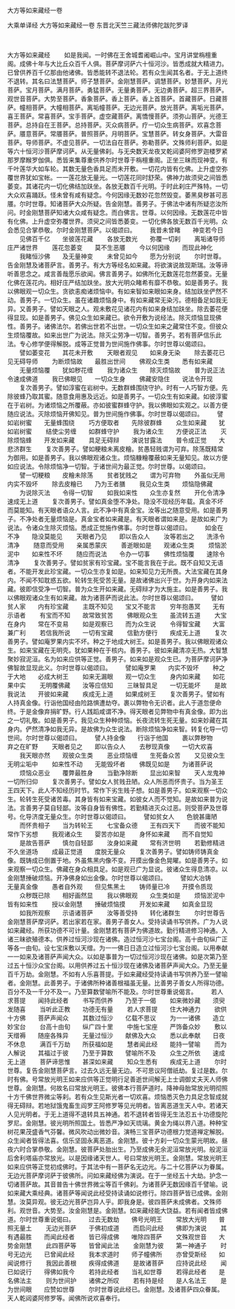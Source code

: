 大方等如来藏经一卷


大乘单译经
大方等如来藏经一卷
东晋北天竺三藏法师佛陀跋陀罗译


　　

大方等如来藏经
　　如是我闻。一时佛在王舍城耆阇崛山中。宝月讲堂栴檀重阁。成佛十年与大比丘众百千人俱。菩萨摩诃萨六十恒河沙。皆悉成就大精进力。已曾供养百千亿那由他诸佛。皆悉能转不退法轮。若有众生闻其名者。于无上道终不退转。其名曰法慧菩萨。师子慧菩萨。金刚慧菩萨。调慧菩萨。妙慧菩萨。月光菩萨。宝月菩萨。满月菩萨。勇猛菩萨。无量勇菩萨。无边勇菩萨。超三界菩萨。观世音菩萨。大势至菩萨。香象菩萨。香上菩萨。香上首菩萨。首藏菩萨。日藏菩萨。幢相菩萨。大幢相菩萨。离垢幢菩萨。无边光菩萨。放光菩萨。离垢光菩萨。喜王菩萨。常喜菩萨。宝手菩萨。虚空藏菩萨。离憍慢菩萨。须弥山菩萨。光德王菩萨。总持自在王菩萨。总持菩萨。灭众病菩萨。疗一切众生病菩萨。欢喜念菩萨。餍意菩萨。常餍菩萨。普照菩萨。月明菩萨。宝慧菩萨。转女身菩萨。大雷音菩萨。导师菩萨。不虚见菩萨。一切法自在菩萨。弥勒菩萨。文殊师利菩萨。如是等六十恒河沙菩萨摩诃萨。从无量佛刹。与无央数天龙夜叉乾闼婆阿修罗迦楼罗紧那罗摩睺罗伽俱。悉皆来集尊重供养尔时世尊于栴檀重阁。正坐三昧而现神变。有千叶莲华大如车轮。其数无量色香具足而未开敷。一切花内皆有化佛。上升虚空弥覆世界犹如宝帐。一一莲花放无量光。一切莲花同时舒荣。佛神力故须臾之间皆悉萎变。其诸花内一切化佛结加趺坐。各放无数百千光明。于时此刹庄严殊特。一切大众欢喜踊跃。怪未曾有咸有疑念。今何因缘无数妙花忽然毁变。萎黑臭秽甚可恶餍。尔时世尊。知诸菩萨大众所疑。告金刚慧。善男子。于佛法中诸有所疑恣汝所问。时金刚慧菩萨知诸大众咸有疑念。而白佛言。世尊。以何因缘。无数莲花中皆有化佛。上升虚空弥覆世界。须臾之间皆悉萎变。一切化佛各放无数百千光明。众会悉见合掌恭敬。尔时金刚慧菩萨。以偈颂曰。
　　我昔未曾睹　　神变若今日
　　见佛百千亿　　坐彼莲花藏
　　各放无数光　　弥覆一切刹
　　离垢诸导师　　庄严诸世界
　　莲花忽萎变　　莫不生恶餍
　　今以何因缘　　而现此神化
　　我睹恒沙佛　　及无量神变
　　未曾见如今　　愿为分别说
　　尔时世尊。告金刚慧及诸菩萨言。善男子。有大方等经名如来藏。将欲演说故现斯瑞。汝等谛听善思念之。咸言善哉愿乐欲闻。佛言善男子。如佛所化无数莲花忽然萎变。无量化佛在莲花内。相好庄严结加趺坐。放大光明众睹希有靡不恭敬。如是善男子。我以佛眼观一切众生。贪欲恚痴诸烦恼中。有如来智如来眼如来身。结加趺坐俨然不动。善男子。一切众生。虽在诸趣烦恼身中。有如来藏常无染污。德相备足如我无异。又善男子。譬如天眼之人。观未敷花见诸花内有如来身结加趺坐。除去萎花便得显现。如是善男子。佛见众生如来藏已。欲令开敷为说经法。除灭烦恼显现佛性。善男子。诸佛法尔。若佛出世若不出世。一切众生如来之藏常住不变。但彼众生烦恼覆故。如来出世广为说法。除灭尘劳净一切智。善男子。若有菩萨信乐此法。专心修学便得解脱。成等正觉普为世间施作佛事。尔时世尊以偈颂曰。
　　譬如萎变花　　其花未开敷
　　天眼者观见　　如来身无染
　　除去萎花已　　见无碍导师
　　为断烦恼故　　最胜出世间
　　佛观众生类　　悉有如来藏
　　无量烦恼覆　　犹如秽花缠
　　我为诸众生　　除灭烦恼故
　　普为说正法　　令速成佛道
　　我已佛眼见　　一切众生身
　　佛藏安隐住　　说法令开现
　　复次善男子。譬如淳蜜在岩树中。无数群蜂围绕守护。时有一人巧智方便。先除彼蜂乃取其蜜。随意食用惠及远近。如是善男子。一切众生有如来藏。如彼淳蜜在于岩树。为诸烦恼之所覆蔽。亦如彼蜜群蜂守护。我以佛眼如实观之。以善方便随应说法。灭除烦恼开佛知见。普为世间施作佛事。尔时世尊以偈颂曰。
　　譬如岩树蜜　　无量蜂围绕
　　巧方便取者　　先除彼群蜂
　　众生如来藏　　犹如岩树蜜
　　结使尘劳缠　　如群蜂守护
　　我为诸众生　　方便说正法
　　灭除烦恼蜂　　开发如来藏
　　具足无碍辩　　演说甘露法
　　普令成正觉　　大悲济群生
　　复次善男子。譬如粳粮未离皮糩。贫愚轻贱谓为可弃。除荡既精常为御用。如是善男子。我以佛眼观诸众生。烦恼糠糩覆蔽如来无量知见。故以方便如应说法。令除烦恼净一切智。于诸世间为最正觉。尔时世尊。以偈颂曰。
　　譬一切粳粮　　皮糩未除荡
　　贫者犹贱之　　谓为可弃物
　　外虽似无用　　内实不毁坏
　　除去皮糩已　　乃为王者膳
　　我见众生类　　烦恼隐佛藏
　　为说除灭法　　令得一切智
　　如我如来性　　众生亦复然
　　开化令清净　　速成无上道
　　复次善男子。譬如真金堕不净处。隐没不现经历年载。真金不坏而莫能知。有天眼者语众人言。此不净中有真金宝。汝等出之随意受用。如是善男子。不净处者无量烦恼是。真金宝者如来藏是。有天眼者谓如来是。是故如来广为说法。令诸众生除灭烦恼。悉成正觉施作佛事。尔时世尊以偈颂曰。
　　如金在不净　　隐没莫能见
　　天眼者乃见　　即以告众人
　　汝等若出之　　洗涤令清净
　　随意而受用　　亲属悉蒙庆
　　善逝眼如是　　观诸众生类
　　烦恼淤泥中　　如来性不坏
　　随应而说法　　令办一切事
　　佛性烦恼覆　　速除令清净
　　复次善男子。譬如贫家有珍宝藏。宝不能言我在于此。既不自知又无语者。不能开发此珍宝藏。一切众生亦复如是。如来知见力无所畏。大法宝藏在其身内。不闻不知耽惑五欲。轮转生死受苦无量。是故诸佛出兴于世。为开身内如来法藏。彼即信受净一切智。普为众生开如来藏。无碍辩才为大施主。如是善男子。我以佛眼观诸众生有如来藏。故为诸菩萨而说此法。尔时世尊以偈颂曰。
　　譬如贫人家　　内有珍宝藏
　　主既不知见　　宝又不能言
　　穷年抱愚冥　　无有示语者
　　有宝而不知　　故常致贫苦
　　佛眼观众生　　虽流转五道
　　大宝在身内　　常在不变易
　　如是观察已　　而为众生说
　　令得智宝藏　　大富兼广利
　　若信我所说　　一切有宝藏
　　信勤方便行　　疾成无上道
　　复次善男子。譬如庵罗果内实不坏。种之于地成大树王。如是善男子。我以佛眼观诸众生。如来宝藏在无明壳。犹如果种在于核内。善男子。彼如来藏清凉无热。大智慧聚妙寂泥洹。名为如来应供等正觉。善男子。如来如是观众生已。为菩萨摩诃萨净佛智故显现此义。尔时世尊以偈颂曰。
　　譬如庵罗果　　内实不毁坏
　　种之于大地　　必成大树王
　　如来无漏眼　　观一切众生
　　身内如来藏　　如花果中实
　　无明覆佛藏　　汝等应信知
　　三昧智具足　　一切无能坏
　　是故我说法　　开彼如来藏
　　疾成无上道　　如果成树王
　　复次善男子。譬如有人持真金像。行诣他国经由险路惧遭劫夺。裹以弊物令无识者。此人于道忽便命终。于是金像弃捐旷野。行人践蹈咸谓不净。得天眼者见弊物中有真金像。即为出之一切礼敬。如是善男子。我见众生种种烦恼。长夜流转生死无量。如来妙藏在其身内。俨然清净如我无异。是故佛为众生说法。断除烦恼净如来智。转复化导一切世间。尔时世尊以偈颂曰。
　　譬人持金像　　行诣于他国
　　裹以弊秽物　　弃之在旷野
　　天眼者见之　　即以告众人
　　去秽现真像　　一切大欢喜
　　我天眼亦然　　观彼众生类
　　恶业烦恼缠　　生死备众苦
　　又见彼众生　　无明尘垢中
　　如来性不动　　无能毁坏者
　　佛既见如是　　为诸菩萨说
　　烦恼众恶业　　覆弊最胜身
　　当勤净除断　　显出如来智
　　天人龙鬼神　　一切所归仰
　　复次善男子。譬如女人贫贱丑陋。众人所恶而怀贵子。当为圣王王四天下。此人不知经历时节。常作下劣生贱子想。如是善男子。如来观察一切众生。轮转生死受诸苦毒。其身皆有如来宝藏。如彼女人而不觉知。是故如来普为说法。言善男子莫自轻鄙。汝等自身皆有佛性。若勤精进灭众过恶。则受菩萨及世尊号。化导济度无量众生。尔时世尊以偈颂曰。
　　譬如贫女人　　色貌甚庸陋
　　而怀贵相子　　当为转轮王
　　七宝备众德　　王有四天下
　　而彼不能知　　常作下劣想
　　我观诸众生　　婴苦亦如是
　　身怀如来藏　　而不自觉知
　　是故告菩萨　　慎勿自轻鄙
　　汝身如来藏　　常有济世明
　　若勤修精进　　不久坐道场
　　成最正觉道　　度脱无量众
　　复次善男子。譬如铸师铸真金像。既铸成已倒置于地。外虽焦黑内像不变。开摸出像金色晃曜。如是善男子。如来观察一切众生。佛藏在身众相具足。如是观已广为显说。彼诸众生得息清凉。以金刚慧捶破烦恼。开净佛身如出金像。尔时世尊以偈颂曰。
　　譬如大冶铸　　无量真金像
　　愚者自外观　　但见焦黑土
　　铸师量已冷　　开摸令质现
　　众秽既已除　　相好画然显
　　我以佛眼观　　众生类如是
　　烦恼淤泥中　　皆有如来性
　　授以金刚慧　　捶破烦恼摸
　　开发如来藏　　如真金显现
　　如我所观察　　示语诸菩萨
　　汝等善受持　　转化诸群生
　　尔时世尊告金刚慧菩萨摩诃萨。若出家若在家。善男子善女人。受持读诵书写供养。广为人说如来藏经。所获功德不可计量。金刚慧若有菩萨为佛道故。勤行精进修习神通。入诸三昧欲殖德本。供养过恒河沙现在诸佛。造过恒河沙七宝台阁。高十由旬纵广正等各一由旬。设七宝床敷以天缯。为一一佛日日造立过恒河沙七宝台阁。以用奉献一一如来及诸菩萨声闻大众。以如是事普为一切过恒河沙现在诸佛。如是次第乃至过五十恒沙众宝台阁。以用供养过五十恒沙现在诸佛及诸菩萨声闻大众。乃至无量百千万劫。金刚慧。不如有人乐喜菩提。于如来藏经受持读诵书写供养乃至一譬喻者。金刚慧。此善男子。于诸佛所种诸善根福虽无量。比善男子善女人所得功德。百分不及一千分不及一。乃至算数譬喻所不能及。尔时世尊重说偈言。
　　若人求菩提　　闻持此经者
　　书写而供养　　乃至于一偈
　　如来微妙藏　　须臾发随喜
　　当听此正教　　功德无有量
　　若人求菩提　　住大神通力
　　欲供十方佛　　菩萨声闻众
　　其数过恒沙　　亿载不思议
　　为一一诸佛　　造立妙宝台
　　台高十由旬　　纵广四十里
　　中施七宝座　　严饰备众妙
　　敷以天缯褥　　随座各殊异
　　无量过恒沙　　献佛及大众
　　悉以此奉献　　日夜不休息
　　满百千万劫　　所获福如是
　　慧者闻此经　　能持一譬喻
　　而为人解说　　其福过于彼
　　乃至于算数　　譬喻所不及
　　众生之所依　　速成无上道
　　菩萨谛思惟　　甚深如来藏
　　知众生悉有　　疾成无上道
　　尔时世尊。复告金刚慧菩萨言。过去久远无量无边。不可思议阿僧祇劫。复过是数。尔时有佛。号常放光明王如来应供等正觉明行足善逝世间解无上士调御丈夫天人师佛世尊。金刚慧。何故名曰常放光明王。彼佛本行菩萨道时。降神母胎常放光明彻照十方千佛世界微尘等刹。若有众生见斯光者一切欢喜。烦恼悉灭色力具足念智成就得无碍辩。若地狱饿鬼畜生阎罗王阿修罗等见光明者。皆离恶道生天人中。若诸天人见光明者。于无上道得不退转具五神通。若不退转者皆得无生法忍五十功德旋陀罗尼。金刚慧。彼光明所照国土。皆悉严净如天琉璃。黄金为绳以界八道。种种宝树花果茂盛香气芬馨。微风吹动出微妙音。演畅三宝菩萨功德根力觉道禅定解脱。众生闻者皆得法喜。信乐坚固永离恶道。金刚慧。彼十方刹一切众生蒙光明故。昼夜六时合掌恭敬。金刚慧。彼菩萨处胎出生。乃至成佛无余泥洹常放光明。般泥洹后舍利塔庙亦常放光。以是因缘诸天世人。号曰常放光明王。金刚慧。常放光明王如来应供等正觉初成佛时。于其法中有一菩萨名无边光。与二十亿菩萨以为眷属。无边光菩萨摩诃萨于彼佛所。问如来藏经佛为演说。在于一坐经五十大劫。护念一切诸菩萨故。其音普告十佛世界微尘等百千佛刹。为诸菩萨无数因缘百千譬喻。说如来藏大乘经典。诸菩萨等闻说此经受持读诵如说修行。除四菩萨皆已成佛。金刚慧。汝莫异观。彼无边光菩萨岂异人乎。即我身是。彼四菩萨未成佛者。文殊师利。观世音。大势至。汝金刚慧是。金刚慧。如来藏经能大饶益。若有闻者皆成佛道。尔时世尊重说偈曰。
　　过去无数劫　　佛号光明王
　　常放大光明　　普照无量土
　　无边光菩萨　　于佛初成道
　　而启问此经　　佛即为演说
　　其有遇最胜　　而闻此经者
　　皆已得成佛　　唯除四菩萨
　　文殊观世音　　大势金刚慧
　　此四菩萨等　　皆曾闻此法
　　金刚慧为彼　　第一神通子
　　时号无边光　　已曾闻此经
　　我本求道时　　师子幢佛所
　　亦曾受斯经　　如闻说修行
　　我因此善根　　疾得成佛道
　　是故诸菩萨　　应持说此经
　　闻已如说行　　得佛如我今
　　若持此经者　　当礼如世尊
　　若得此经者　　是名佛法主
　　则为世间护　　诸佛之所叹
　　若有持是经　　是人名法王
　　是为世间眼　　应赞如世尊
　　尔时世尊说此经已。金刚慧。及诸菩萨四众眷属。天人乾闼婆阿修罗等。闻佛所说欢喜奉行。

 
